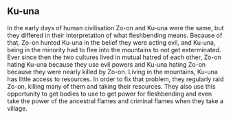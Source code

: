 ## Ku-una

In the early days of human civilisation Zo-on and Ku-una were the same, but they differed in their interpretation of what fleshbending means.
Because of that, Zo-on hunted Ku-una in the belief they were acting evil, and Ku-una, being in the minority had to flee into the mountains to not get exterminated.
Ever since then the two cultures lived in mutual hatred of each other, Zo-on hating Ku-una because they use evil powers and Ku-una hating Zo-on because they were nearly killed by Zo-on.
Living in the mountains, Ku-una has little access to resources.
In order to fix that problem, they regularly raid Zo-on, killing many of them and taking their resources.
They also use this opportunity to get bodies to use to get power for fleshbending and even take the power of the ancestral flames and criminal flames when they take a village.


